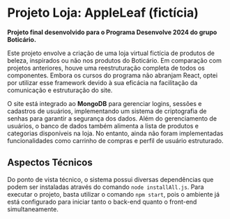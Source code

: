 # Projeto Loja: AppleLeaf (fictícia)

**Projeto final desenvolvido para o Programa Desenvolve 2024 do grupo Boticário.**

Este projeto envolve a criação de uma loja virtual fictícia de produtos de beleza, inspirados ou não nos produtos do Boticário. Em comparação com projetos anteriores, houve uma reestruturação completa de todos os componentes. Embora os cursos do programa não abranjam React, optei por utilizar esse framework devido à sua eficácia na facilitação da comunicação e estruturação do site.

O site está integrado ao **MongoDB** para gerenciar logins, sessões e cadastros de usuários, implementando um sistema de criptografia de senhas para garantir a segurança dos dados. Além do gerenciamento de usuários, o banco de dados também alimenta a lista de produtos e categorias disponíveis na loja. No entanto, ainda não foram implementadas funcionalidades como carrinho de compras e perfil de usuário estruturado.

## Aspectos Técnicos

Do ponto de vista técnico, o sistema possui diversas dependências que podem ser instaladas através do comando `node installAll.js`. Para executar o projeto, basta utilizar o comando `npm start`, pois o ambiente já está configurado para iniciar tanto o back-end quanto o front-end simultaneamente.
